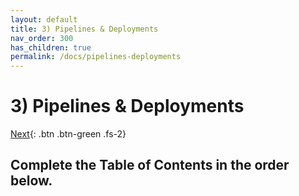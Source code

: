```yaml
---
layout: default
title: 3) Pipelines & Deployments
nav_order: 300
has_children: true
permalink: /docs/pipelines-deployments
---
```


# 3) Pipelines & Deployments

[Next](/lab-aemc-utah/docs/configure-prod){: .btn .btn-green .fs-2}

## Complete the Table of Contents in the order below.